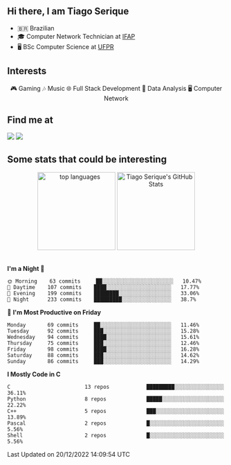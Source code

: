 
<h2> Hi there, I am Tiago Serique</h2>

<div>
	<ul>
		<li>🇧🇷 Brazilian</li>
		<li>🎓 Computer Network Technician at <a href="https://www.ifap.edu.br/">IFAP</a></li>
		<li>🖥️ BSc Computer Science at <a href="https://www.ufpr.br/portalufpr/">UFPR</a></li>
	</ul>
</div>


<h2>Interests</h2>

<div align="center">
	🎮 Gaming 🎶 Music 🌐 Full Stack Development 🎲 Data Analysis 🖥️ Computer Network
</div>

<h2>Find me at</h2>

<div>
	<a href="https://www.linkedin.com/in/tiago-serique"><img src="https://img.shields.io/badge/LinkedIn-0077B5?style=for-the-badge&logo=linkedin&logoColor=white"></a>
	<a href="https://www.instagram.com/tecseit/"><img src="https://img.shields.io/badge/Instagram-E4405F?style=for-the-badge&logo=instagram&logoColor=white"></a>
</div>

<h2>Some stats that could be interesting</h2>

<div align="center">
	<img height="180em" src="https://github-readme-stats.vercel.app/api/top-langs/?layout=compact&theme=tokyonight&username=tiagoserique&langs_count=10&hide=makefile&exclude_repo=vim-mods" alt="top languages">
	<img height="180em" src="https://github-readme-stats.vercel.app/api?username=tiagoserique&count_private=true&show_icons=true&theme=tokyonight&include_all_commits=true" alt="Tiago Serique's GitHub Stats">
</div> 

<br>

<!--START_SECTION:waka-->
**I'm a Night 🦉** 

```text
🌞 Morning    63 commits     ██░░░░░░░░░░░░░░░░░░░░░░░   10.47% 
🌆 Daytime    107 commits    ████░░░░░░░░░░░░░░░░░░░░░   17.77% 
🌃 Evening    199 commits    ████████░░░░░░░░░░░░░░░░░   33.06% 
🌙 Night      233 commits    █████████░░░░░░░░░░░░░░░░   38.7%

```
📅 **I'm Most Productive on Friday** 

```text
Monday       69 commits     ██░░░░░░░░░░░░░░░░░░░░░░░   11.46% 
Tuesday      92 commits     ███░░░░░░░░░░░░░░░░░░░░░░   15.28% 
Wednesday    94 commits     ████░░░░░░░░░░░░░░░░░░░░░   15.61% 
Thursday     75 commits     ███░░░░░░░░░░░░░░░░░░░░░░   12.46% 
Friday       98 commits     ████░░░░░░░░░░░░░░░░░░░░░   16.28% 
Saturday     88 commits     ███░░░░░░░░░░░░░░░░░░░░░░   14.62% 
Sunday       86 commits     ███░░░░░░░░░░░░░░░░░░░░░░   14.29%

```


**I Mostly Code in C** 

```text
C                        13 repos            █████████░░░░░░░░░░░░░░░░   36.11% 
Python                   8 repos             █████░░░░░░░░░░░░░░░░░░░░   22.22% 
C++                      5 repos             ███░░░░░░░░░░░░░░░░░░░░░░   13.89% 
Pascal                   2 repos             █░░░░░░░░░░░░░░░░░░░░░░░░   5.56% 
Shell                    2 repos             █░░░░░░░░░░░░░░░░░░░░░░░░   5.56%

```



 Last Updated on 20/12/2022 14:09:54 UTC
<!--END_SECTION:waka-->
